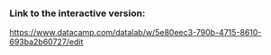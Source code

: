 ### Link to the interactive version: 
https://www.datacamp.com/datalab/w/5e80eec3-790b-4715-8610-693ba2b60727/edit
